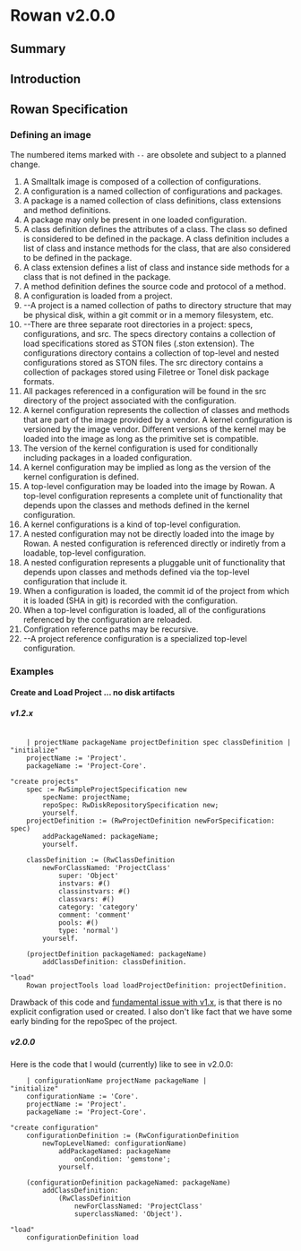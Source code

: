 # Rowan v2.0.0
## Summary
## Introduction
## Rowan Specification
### Defining an image
The numbered items marked with `--` are obsolete and subject to a planned change.
1. A Smalltalk image is composed of a collection of configurations.
2. A configuration is a named collection of configurations and packages.
3. A package is a named collection of class definitions, class extensions and method definitions.
4. A package may only be present in one loaded configuration.
4. A class definition defines the attributes of a class. The class so defined is considered to be defined in the package. A class definition includes a list of class and instance methods for the class, that are also considered to be defined in the package.
4. A class extension defines a list of class and instance side methods for a class that is not defined in the package.
5. A method definition defines the source code and protocol of a method.
3. A configuration is loaded from a project.
4. --A project is a named collection of paths to directory structure that may be physical disk, within a git commit or in a memory filesystem, etc.
5. --There are three separate root directories in a project: specs, configurations, and src. The specs directory contains a collection of load specifications stored as STON files (.ston extension). The configurations directory contains a collection of top-level and nested configurations stored as STON files. The src directory contains a collection of packages stored using Filetree or Tonel disk package formats.
6. All packages referenced in a configuration will be found in the src directory of the project associated with the configuration.
7. A kernel configuration represents the collection of classes and methods that are part of the image provided by a vendor. A kernel configuration is versioned by the image vendor. Different versions of the kernel may be loaded into the image as long as the primitive set is compatible.
8. The version of the kernel configuration is used for conditionally including packages in a loaded configuration.
9. A kernel configuration may be implied as long as the version of the kernel configuration is defined.
6. A top-level configuration may be loaded into the image by Rowan. A top-level configuration represents a complete unit of functionality that depends upon the classes and methods defined in the kernel configuration.
7. A kernel configurations is a kind of top-level configuration.
7. A nested configuration may not be directly loaded into the image by Rowan. A nested configuration is referenced directly or indiretly from a loadable, top-level configuration.
8. A nested configuration represents a pluggable unit of functionality that depends upon classes and methods defined via the top-level configuration that include it.
8. When a configuration is loaded, the commit id of the project from which it is loaded (SHA in git) is recorded with the configuration.
9. When a top-level configuration is loaded, all of the configurations referenced by the configuration are reloaded.
10. Configration reference paths may be recursive.
11. --A project reference configuration is a specialized top-level configuration. 

### Examples
#### Create and Load Project ... no disk artifacts
##### v1.2.x
```smalltalk

	| projectName packageName projectDefinition spec classDefinition |
"initialize"
	projectName := 'Project'.
	packageName := 'Project-Core'.

"create projects"
	spec := RwSimpleProjectSpecification new
		specName: projectName;
		repoSpec: RwDiskRepositorySpecification new;
		yourself.
	projectDefinition := (RwProjectDefinition newForSpecification: spec)
		addPackageNamed: packageName;
		yourself.

	classDefinition := (RwClassDefinition
		newForClassNamed: 'ProjectClass'
			super: 'Object'
			instvars: #()
			classinstvars: #()
			classvars: #()
			category: 'category'
			comment: 'comment'
			pools: #()
			type: 'normal')
		yourself.

	(projectDefinition packageNamed: packageName)
		addClassDefinition: classDefinition.

"load"
	Rowan projectTools load loadProjectDefinition: projectDefinition.
```
Drawback of this code and [fundamental issue with v1.x][1], is that there is no explicit configration used or created.
I also don't like fact that we have some early binding for the repoSpec of the project.
##### v2.0.0
Here is the code that I would (currently) like to see in v2.0.0:
```smalltalk
	| configurationName projectName packageName |
"initialize"
	configurationName := 'Core'.
	projectName := 'Project'.
	packageName := 'Project-Core'.

"create configuration"
	configurationDefinition := (RwConfigurationDefinition 
		newTopLevelNamed: configurationName)
			addPackageNamed: packageName
				onCondition: 'gemstone';
			yourself.

	(configurationDefinition packageNamed: packageName)
		addClassDefinition: 
			(RwClassDefinition 
				newForClassNamed: 'ProjectClass'
				superclassNamed: 'Object').

"load"
	configurationDefinition load
```

[1]: https://github.com/GemTalk/Rowan/issues/376

